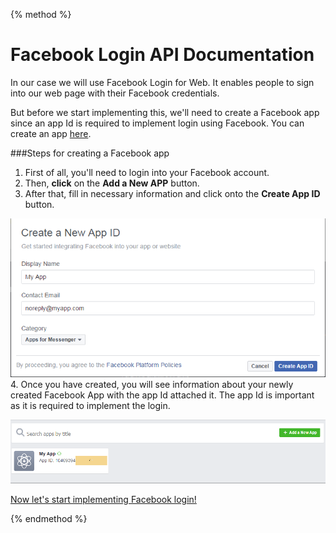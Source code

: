{% method %}

# Facebook Login API Documentation

In our case we will use Facebook Login for Web. It enables people to sign into our web page with their Facebook credentials.

But before we start implementing this, we'll need to create a Facebook app since an app Id is required to implement login using Facebook. You can create an app [here](https://developers.facebook.com/apps). 

###Steps for creating a Facebook app

1. First of all, you'll need to login into your Facebook account.
2. Then, **click** on the **Add a New APP** button.
3. After that, fill in necessary information and click onto the **Create App ID** button.

![](/assets/app.PNG)
4. Once you have created, you will see information about your newly created Facebook App with the app Id attached it. The app Id is important as it is required to implement the login.

![](/assets/appid.PNG)

[Now let's start implementing Facebook login!](/reference/facebook/implementation.md)

{% endmethod %}


